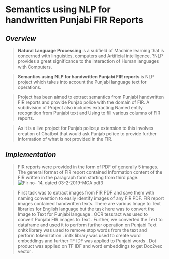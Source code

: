 # **Semantics using NLP for handwritten Punjabi FIR Reports**


## *Overview*

>**Natural Language Processing** is a subfield of Machine learning that is concerned with linguistics, computers and Artificial intelligence. 
?NLP provides a great significance to the interaction of Human languages with Computers.

>**Semantics using NLP for handwritten Punjabi FIR reports** is NLP project which takes into account the  Punjabi language text for operations.

>Project has been aimed to extract semantics from Punjabi handwritten FIR reports and provide Punjab police with the domain of FIR. 
>A subdivision of Project also includes extracting Named entity recognition from Punjabi text and Using to  fill various columns of FIR reports.

>As it is a live project for Punjab police,a extension to this involves creation of Chatbot that would ask Punjab police to provide further information of what is not provided in the FIR.


## *Implementation*
>FIR reports were provided in the form of PDF of generally 5 images. The general format of FIR report contained Information content of the FIR written in the paragraph form starting from third page.
![Fir no- 14, dated 03-2-2019-MGA pdf3](https://user-images.githubusercontent.com/12868865/67265190-c4923c80-f4ca-11e9-98f2-402495a18fbd.jpg)


>First task was to extract images from FIR PDF and save them with naming convention to easily identify images of any FIR PDF.
>FIR report images contained handwritten texts. There are various Image to Text libraries for English language but the task here was to convert the Image to Text for Punjabi language . OCR tessract was used to convert Punjabi FIR images to Text .
>Further, we converted the Text to dataframe and used it to perform further operation on Punjabi Text
>cnltk library was used to remove stop words from the text and perform tokenization . 
>inltk library was used to create word embeddings and further TF IDF was applied to Punjabi words . Dot product was applied on TF IDF and word embeddings to get Doc2vec vector .




